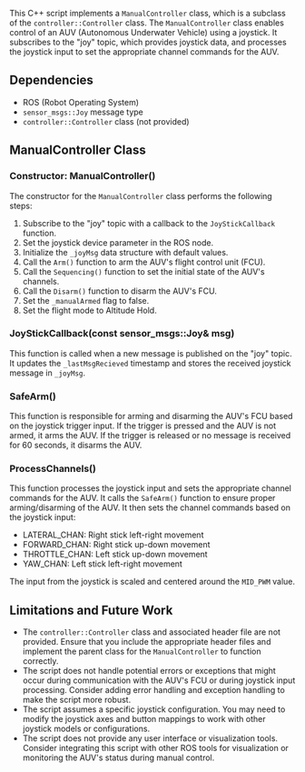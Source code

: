 This C++ script implements a `ManualController` class, which is a subclass of the `controller::Controller` class. The `ManualController` class enables control of an AUV (Autonomous Underwater Vehicle) using a joystick. It subscribes to the "joy" topic, which provides joystick data, and processes the joystick input to set the appropriate channel commands for the AUV.

## Dependencies

-   ROS (Robot Operating System)
-   `sensor_msgs::Joy` message type
-   `controller::Controller` class (not provided)

## ManualController Class

### Constructor: ManualController()

The constructor for the `ManualController` class performs the following steps:

1.  Subscribe to the "joy" topic with a callback to the `JoyStickCallback` function.
2.  Set the joystick device parameter in the ROS node.
3.  Initialize the `_joyMsg` data structure with default values.
4.  Call the `Arm()` function to arm the AUV's flight control unit (FCU).
5.  Call the `Sequencing()` function to set the initial state of the AUV's channels.
6.  Call the `Disarm()` function to disarm the AUV's FCU.
7.  Set the `_manualArmed` flag to false.
8.  Set the flight mode to Altitude Hold.

### JoyStickCallback(const sensor_msgs::Joy& msg)

This function is called when a new message is published on the "joy" topic. It updates the `_lastMsgRecieved` timestamp and stores the received joystick message in `_joyMsg`.

### SafeArm()

This function is responsible for arming and disarming the AUV's FCU based on the joystick trigger input. If the trigger is pressed and the AUV is not armed, it arms the AUV. If the trigger is released or no message is received for 60 seconds, it disarms the AUV.

### ProcessChannels()

This function processes the joystick input and sets the appropriate channel commands for the AUV. It calls the `SafeArm()` function to ensure proper arming/disarming of the AUV. It then sets the channel commands based on the joystick input:

-   LATERAL_CHAN: Right stick left-right movement
-   FORWARD_CHAN: Right stick up-down movement
-   THROTTLE_CHAN: Left stick up-down movement
-   YAW_CHAN: Left stick left-right movement

The input from the joystick is scaled and centered around the `MID_PWM` value.

## Limitations and Future Work

-   The `controller::Controller` class and associated header file are not provided. Ensure that you include the appropriate header files and implement the parent class for the `ManualController` to function correctly.
-   The script does not handle potential errors or exceptions that might occur during communication with the AUV's FCU or during joystick input processing. Consider adding error handling and exception handling to make the script more robust.
-   The script assumes a specific joystick configuration. You may need to modify the joystick axes and button mappings to work with other joystick models or configurations.
-   The script does not provide any user interface or visualization tools. Consider integrating this script with other ROS tools for visualization or monitoring the AUV's status during manual control.